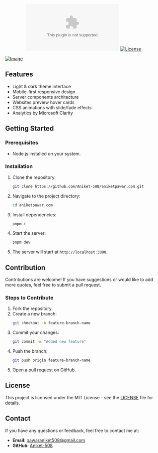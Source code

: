 <div align="center">

[![Start](https://img.shields.io/github/stars/Aniket-508/aniketpawar.com?color=yellow&style=flat&label=%E2%AD%90%20stars)](https://github.com/Aniket-508/aniketpawar.com/stargazers)
[![License](http://img.shields.io/:license-MIT-green.svg?style=flat)](https://github.com/Aniket-508/aniketpawar.com/blob/main/LICENSE)

</div>

[![Image](https://ik.imagekit.io/2oajjadqkz/portfolio-image.png?updatedAt=1708090929752 "Portfolio Front Page")](https://aniket-pawar.vercel.app/)

## Features

- Light & dark theme interface
- Mobile-first responsive design
- Server components architecture
- Websites preview hover cards
- CSS animations with slide/fade effects
- Analytics by Microsoft Clarity

## Getting Started

### Prerequisites

- Node.js installed on your system.

### Installation

1. Clone the repository:

   ```bash
   git clone https://github.com/Aniket-508/aniketpawar.com.git
   ```

2. Navigate to the project directory:

   ```bash
   cd aniketpawar.com
   ```

3. Install dependencies:

   ```bash
   pnpm i
   ```

4. Start the server:

   ```bash
   pnpm dev
   ```

5. The server will start at `http://localhost:3000`.

## Contribution

Contributions are welcome! If you have suggestions or would like to add more quotes, feel free to submit a pull request.

### Steps to Contribute

1. Fork the repository.
2. Create a new branch:
   ```bash
   git checkout -b feature-branch-name
   ```
3. Commit your changes:
   ```bash
   git commit -m "Added new feature"
   ```
4. Push the branch:
   ```bash
   git push origin feature-branch-name
   ```
5. Open a pull request on GitHub.

## License

This project is licensed under the MIT License - see the [LICENSE](LICENSE) file for details.

## Contact

If you have any questions or feedback, feel free to contact me at:

- **Email**: pawaraniket508@gmail.com
- **GitHub**: [Aniket-508](https://github.com/Aniket-508)
